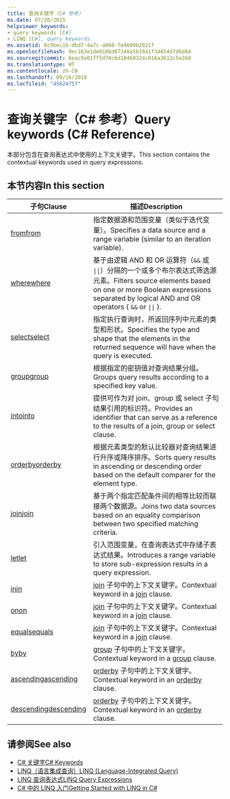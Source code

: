 ```yaml
---
title: 查询关键字（C# 参考）
ms.date: 07/20/2015
helpviewer_keywords:
- query keywords [C#]
- LINQ [C#], query keywords
ms.assetid: 6c9bec16-dbd7-4a7c-a060-fe4600b2021f
ms.openlocfilehash: 9ec163e1de018bd87348a5b39a1f34654d7d6d84
ms.sourcegitcommit: 6eac9a01ff5d70c6d18460324c016a3612c5e268
ms.translationtype: HT
ms.contentlocale: zh-CN
ms.lasthandoff: 09/16/2018
ms.locfileid: "45624757"
---
```

# <a name="query-keywords-c-reference"></a><span data-ttu-id="3c2b0-102">查询关键字（C# 参考）</span><span class="sxs-lookup"><span data-stu-id="3c2b0-102">Query keywords (C# Reference)</span></span>

<span data-ttu-id="3c2b0-103">本部分包含在查询表达式中使用的上下文关键字。</span><span class="sxs-lookup"><span data-stu-id="3c2b0-103">This section contains the contextual keywords used in query expressions.</span></span>

## <a name="in-this-section"></a><span data-ttu-id="3c2b0-104">本节内容</span><span class="sxs-lookup"><span data-stu-id="3c2b0-104">In this section</span></span>

|<span data-ttu-id="3c2b0-105">子句</span><span class="sxs-lookup"><span data-stu-id="3c2b0-105">Clause</span></span>|<span data-ttu-id="3c2b0-106">描述</span><span class="sxs-lookup"><span data-stu-id="3c2b0-106">Description</span></span>|
|------------|-----------------|
|[<span data-ttu-id="3c2b0-107">from</span><span class="sxs-lookup"><span data-stu-id="3c2b0-107">from</span></span>](from-clause.md)|<span data-ttu-id="3c2b0-108">指定数据源和范围变量（类似于迭代变量）。</span><span class="sxs-lookup"><span data-stu-id="3c2b0-108">Specifies a data source and a range variable (similar to an iteration variable).</span></span>|
|[<span data-ttu-id="3c2b0-109">where</span><span class="sxs-lookup"><span data-stu-id="3c2b0-109">where</span></span>](where-clause.md)|<span data-ttu-id="3c2b0-110">基于由逻辑 AND 和 OR 运算符（`&&` 或 <code>&#124;&#124;</code>）分隔的一个或多个布尔表达式筛选源元素。</span><span class="sxs-lookup"><span data-stu-id="3c2b0-110">Filters source elements based on one or more Boolean expressions separated by logical AND and OR operators ( `&&` or <code>&#124;&#124;</code> ).</span></span>|
|[<span data-ttu-id="3c2b0-111">select</span><span class="sxs-lookup"><span data-stu-id="3c2b0-111">select</span></span>](select-clause.md)|<span data-ttu-id="3c2b0-112">指定执行查询时，所返回序列中元素的类型和形状。</span><span class="sxs-lookup"><span data-stu-id="3c2b0-112">Specifies the type and shape that the elements in the returned sequence will have when the query is executed.</span></span>|
|[<span data-ttu-id="3c2b0-113">group</span><span class="sxs-lookup"><span data-stu-id="3c2b0-113">group</span></span>](group-clause.md)|<span data-ttu-id="3c2b0-114">根据指定的密钥值对查询结果分组。</span><span class="sxs-lookup"><span data-stu-id="3c2b0-114">Groups query results according to a specified key value.</span></span>|
|[<span data-ttu-id="3c2b0-115">into</span><span class="sxs-lookup"><span data-stu-id="3c2b0-115">into</span></span>](into.md)|<span data-ttu-id="3c2b0-116">提供可作为对 join、group 或 select 子句结果引用的标识符。</span><span class="sxs-lookup"><span data-stu-id="3c2b0-116">Provides an identifier that can serve as a reference to the results of a join, group or select clause.</span></span>|
|[<span data-ttu-id="3c2b0-117">orderby</span><span class="sxs-lookup"><span data-stu-id="3c2b0-117">orderby</span></span>](orderby-clause.md)|<span data-ttu-id="3c2b0-118">根据元素类型的默认比较器对查询结果进行升序或降序排序。</span><span class="sxs-lookup"><span data-stu-id="3c2b0-118">Sorts query results in ascending or descending order based on the default comparer for the element type.</span></span>|
|[<span data-ttu-id="3c2b0-119">join</span><span class="sxs-lookup"><span data-stu-id="3c2b0-119">join</span></span>](join-clause.md)|<span data-ttu-id="3c2b0-120">基于两个指定匹配条件间的相等比较而联接两个数据源。</span><span class="sxs-lookup"><span data-stu-id="3c2b0-120">Joins two data sources based on an equality comparison between two specified matching criteria.</span></span>|
|[<span data-ttu-id="3c2b0-121">let</span><span class="sxs-lookup"><span data-stu-id="3c2b0-121">let</span></span>](let-clause.md)|<span data-ttu-id="3c2b0-122">引入范围变量，在查询表达式中存储子表达式结果。</span><span class="sxs-lookup"><span data-stu-id="3c2b0-122">Introduces a range variable to store sub-expression results in a query expression.</span></span>|
|[<span data-ttu-id="3c2b0-123">in</span><span class="sxs-lookup"><span data-stu-id="3c2b0-123">in</span></span>](in.md)|<span data-ttu-id="3c2b0-124">[join](join-clause.md) 子句中的上下文关键字。</span><span class="sxs-lookup"><span data-stu-id="3c2b0-124">Contextual keyword in a [join](join-clause.md) clause.</span></span>|
|[<span data-ttu-id="3c2b0-125">on</span><span class="sxs-lookup"><span data-stu-id="3c2b0-125">on</span></span>](on.md)|<span data-ttu-id="3c2b0-126">[join](join-clause.md) 子句中的上下文关键字。</span><span class="sxs-lookup"><span data-stu-id="3c2b0-126">Contextual keyword in a [join](join-clause.md) clause.</span></span>|
|[<span data-ttu-id="3c2b0-127">equals</span><span class="sxs-lookup"><span data-stu-id="3c2b0-127">equals</span></span>](equals.md)|<span data-ttu-id="3c2b0-128">[join](join-clause.md) 子句中的上下文关键字。</span><span class="sxs-lookup"><span data-stu-id="3c2b0-128">Contextual keyword in a [join](join-clause.md) clause.</span></span>|
|[<span data-ttu-id="3c2b0-129">by</span><span class="sxs-lookup"><span data-stu-id="3c2b0-129">by</span></span>](by.md)|<span data-ttu-id="3c2b0-130">[group](group-clause.md) 子句中的上下文关键字。</span><span class="sxs-lookup"><span data-stu-id="3c2b0-130">Contextual keyword in a [group](group-clause.md) clause.</span></span>|
|[<span data-ttu-id="3c2b0-131">ascending</span><span class="sxs-lookup"><span data-stu-id="3c2b0-131">ascending</span></span>](ascending.md)|<span data-ttu-id="3c2b0-132">[orderby](orderby-clause.md) 子句中的上下文关键字。</span><span class="sxs-lookup"><span data-stu-id="3c2b0-132">Contextual keyword in an [orderby](orderby-clause.md) clause.</span></span>|
|[<span data-ttu-id="3c2b0-133">descending</span><span class="sxs-lookup"><span data-stu-id="3c2b0-133">descending</span></span>](descending.md)|<span data-ttu-id="3c2b0-134">[orderby](orderby-clause.md) 子句中的上下文关键字。</span><span class="sxs-lookup"><span data-stu-id="3c2b0-134">Contextual keyword in an [orderby](orderby-clause.md) clause.</span></span>|

## <a name="see-also"></a><span data-ttu-id="3c2b0-135">请参阅</span><span class="sxs-lookup"><span data-stu-id="3c2b0-135">See also</span></span>

- [<span data-ttu-id="3c2b0-136">C# 关键字</span><span class="sxs-lookup"><span data-stu-id="3c2b0-136">C# Keywords</span></span>](index.md)
- [<span data-ttu-id="3c2b0-137">LINQ（语言集成查询）</span><span class="sxs-lookup"><span data-stu-id="3c2b0-137">LINQ (Language-Integrated Query)</span></span>](../../programming-guide/concepts/linq/index.md)
- [<span data-ttu-id="3c2b0-138">LINQ 查询表达式</span><span class="sxs-lookup"><span data-stu-id="3c2b0-138">LINQ Query Expressions</span></span>](../../../csharp/programming-guide/linq-query-expressions/index.md)
- [<span data-ttu-id="3c2b0-139">C# 中的 LINQ 入门</span><span class="sxs-lookup"><span data-stu-id="3c2b0-139">Getting Started with LINQ in C#</span></span>](../../../csharp/programming-guide/concepts/linq/getting-started-with-linq.md)